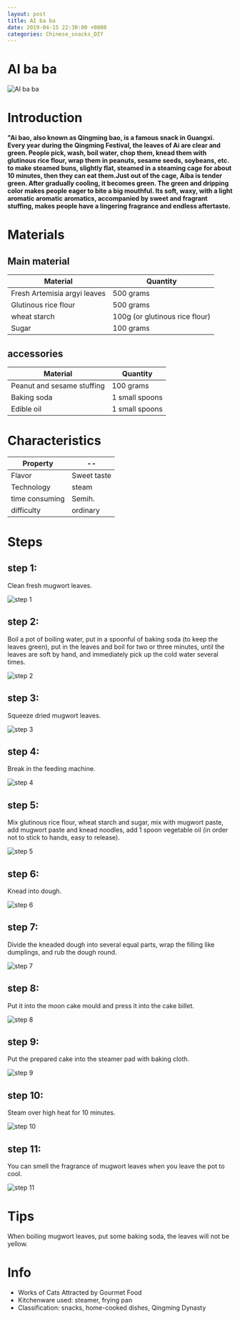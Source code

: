 ```yaml
---
layout: post
title: AI ba ba
date: 2019-04-15 22:30:00 +0800
categories: Chinese_snacks_DIY
---
```


# AI ba ba

![AI ba ba]({{site.baseurl}}/img/451573/451573.jpg)

# Introduction

**"Ai bao, also known as Qingming bao, is a famous snack in Guangxi. Every year during the Qingming Festival, the leaves of Ai are clear and green. People pick, wash, boil water, chop them, knead them with glutinous rice flour, wrap them in peanuts, sesame seeds, soybeans, etc. to make steamed buns, slightly flat, steamed in a steaming cage for about 10 minutes, then they can eat them.Just out of the cage, Aiba is tender green. After gradually cooling, it becomes green. The green and dripping color makes people eager to bite a big mouthful. Its soft, waxy, with a light aromatic aromatic aromatics, accompanied by sweet and fragrant stuffing, makes people have a lingering fragrance and endless aftertaste.**

# Materials


## Main material

Material|Quantity
--|--
Fresh Artemisia argyi leaves|500 grams
Glutinous rice flour|500 grams
wheat starch|100g (or glutinous rice flour)
Sugar|100 grams

## accessories

Material|Quantity
--|--
Peanut and sesame stuffing|100 grams
Baking soda|1 small spoons
Edible oil|1 small spoons

# Characteristics

Property|--
--|--
Flavor|Sweet taste
Technology|steam
time consuming|Semih.
difficulty|ordinary

# Steps

## step 1:

Clean fresh mugwort leaves.

![step 1]({{site.baseurl}}/img/451573/1.jpg)

## step 2:

Boil a pot of boiling water, put in a spoonful of baking soda (to keep the leaves green), put in the leaves and boil for two or three minutes, until the leaves are soft by hand, and immediately pick up the cold water several times.

![step 2]({{site.baseurl}}/img/451573/2.jpg)

## step 3:

Squeeze dried mugwort leaves.

![step 3]({{site.baseurl}}/img/451573/3.jpg)

## step 4:

Break in the feeding machine.

![step 4]({{site.baseurl}}/img/451573/4.jpg)

## step 5:

Mix glutinous rice flour, wheat starch and sugar, mix with mugwort paste, add mugwort paste and knead noodles, add 1 spoon vegetable oil (in order not to stick to hands, easy to release).

![step 5]({{site.baseurl}}/img/451573/5.jpg)

## step 6:

Knead into dough.

![step 6]({{site.baseurl}}/img/451573/6.jpg)

## step 7:

Divide the kneaded dough into several equal parts, wrap the filling like dumplings, and rub the dough round.

![step 7]({{site.baseurl}}/img/451573/7.jpg)

## step 8:

Put it into the moon cake mould and press it into the cake billet.

![step 8]({{site.baseurl}}/img/451573/8.jpg)

## step 9:

Put the prepared cake into the steamer pad with baking cloth.

![step 9]({{site.baseurl}}/img/451573/9.jpg)

## step 10:

Steam over high heat for 10 minutes.

![step 10]({{site.baseurl}}/img/451573/10.jpg)

## step 11:

You can smell the fragrance of mugwort leaves when you leave the pot to cool.

![step 11]({{site.baseurl}}/img/451573/11.jpg)

# Tips

When boiling mugwort leaves, put some baking soda, the leaves will not be yellow.

# Info

- Works of Cats Attracted by Gourmet Food
- Kitchenware used: steamer, frying pan
- Classification: snacks, home-cooked dishes, Qingming Dynasty